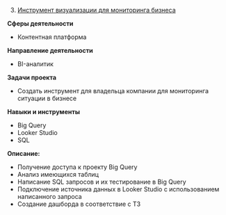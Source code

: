 3. [Инструмент визуализации для мониторинга бизнеса](https://lookerstudio.google.com/u/0/reporting/5211a8a8-cb11-4012-80a1-811d8bfe585d/page/p_t3dk0l0ibd/edit)

**Сферы деятельности**
   
   - Контентная платформа
     
**Направление деятельности**
   
   - BI-аналитик
     
**Задачи проекта** 

- Создать инструмент для владельца компании для мониторинга ситуации в бизнесе

**Навыки и инструменты**

  - Big Query
  - Looker Studio
  - SQL

**Описание:**

- Получение доступа к проекту Big Query
- Анализ имеющихся таблиц
- Написание SQL запросов и их тестирование в Big Query
- Подключение источника данных в Looker Studio c использованием написанного запроса
- Создание дашборда в соответствие с ТЗ

